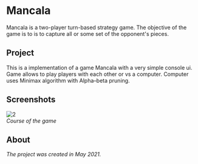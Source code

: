 # Mancala
Mancala is a two-player turn-based strategy game. The objective of the game is to is to capture all or some set of the opponent's pieces.

## Project
This is a implementation of a game Mancala with a very simple console ui. Game allows to play players with each other or vs a computer. Computer uses Minimax algorithm with Alpha–beta pruning.

## Screenshots
![2](https://github.com/user-attachments/assets/907ed7cd-dce9-452e-bd99-d88a0a6c53eb)  
*Course of the game*

## About
*The project was created in May 2021.*
